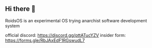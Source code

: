 ## Hi there 👋
RoidsOS is an experimental OS trying anarchist software development system

official discord: https://discord.gg/pttATucYZV
insider form: https://forms.gle/RbJAxEdF1RGswudL7
